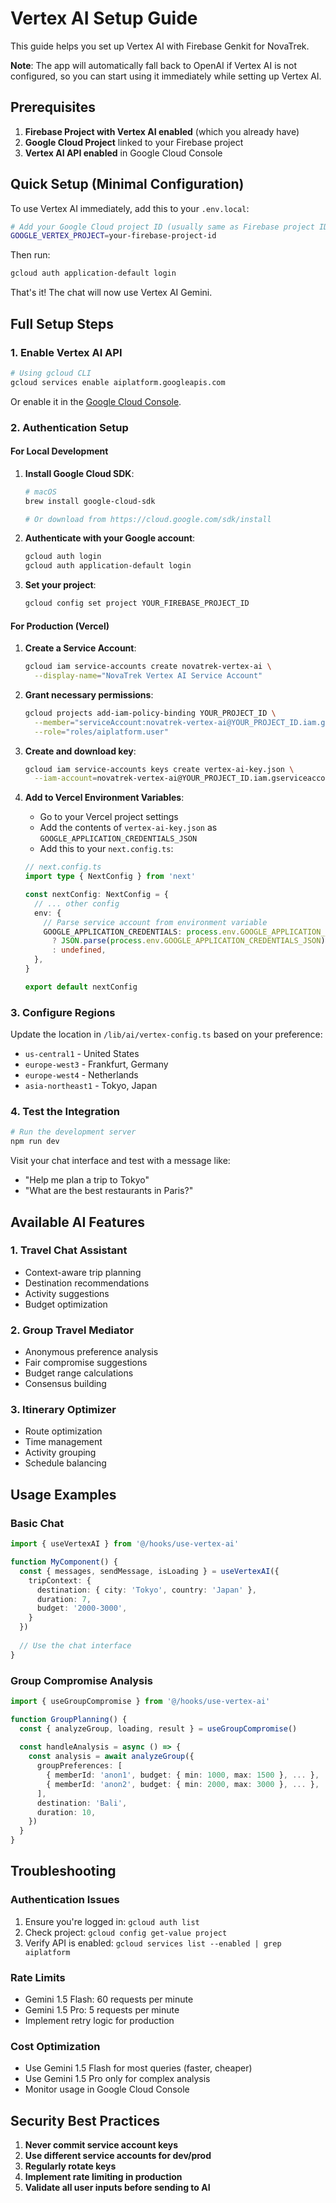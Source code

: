 # Vertex AI Setup Guide

This guide helps you set up Vertex AI with Firebase Genkit for NovaTrek.

**Note**: The app will automatically fall back to OpenAI if Vertex AI is not configured, so you can start using it immediately while setting up Vertex AI.

## Prerequisites

1. **Firebase Project with Vertex AI enabled** (which you already have)
2. **Google Cloud Project** linked to your Firebase project
3. **Vertex AI API enabled** in Google Cloud Console

## Quick Setup (Minimal Configuration)

To use Vertex AI immediately, add this to your `.env.local`:

```bash
# Add your Google Cloud project ID (usually same as Firebase project ID)
GOOGLE_VERTEX_PROJECT=your-firebase-project-id
```

Then run:
```bash
gcloud auth application-default login
```

That's it! The chat will now use Vertex AI Gemini.

## Full Setup Steps

### 1. Enable Vertex AI API

```bash
# Using gcloud CLI
gcloud services enable aiplatform.googleapis.com
```

Or enable it in the [Google Cloud Console](https://console.cloud.google.com/apis/library/aiplatform.googleapis.com).

### 2. Authentication Setup

#### For Local Development

1. **Install Google Cloud SDK**:
   ```bash
   # macOS
   brew install google-cloud-sdk
   
   # Or download from https://cloud.google.com/sdk/install
   ```

2. **Authenticate with your Google account**:
   ```bash
   gcloud auth login
   gcloud auth application-default login
   ```

3. **Set your project**:
   ```bash
   gcloud config set project YOUR_FIREBASE_PROJECT_ID
   ```

#### For Production (Vercel)

1. **Create a Service Account**:
   ```bash
   gcloud iam service-accounts create novatrek-vertex-ai \
     --display-name="NovaTrek Vertex AI Service Account"
   ```

2. **Grant necessary permissions**:
   ```bash
   gcloud projects add-iam-policy-binding YOUR_PROJECT_ID \
     --member="serviceAccount:novatrek-vertex-ai@YOUR_PROJECT_ID.iam.gserviceaccount.com" \
     --role="roles/aiplatform.user"
   ```

3. **Create and download key**:
   ```bash
   gcloud iam service-accounts keys create vertex-ai-key.json \
     --iam-account=novatrek-vertex-ai@YOUR_PROJECT_ID.iam.gserviceaccount.com
   ```

4. **Add to Vercel Environment Variables**:
   - Go to your Vercel project settings
   - Add the contents of `vertex-ai-key.json` as `GOOGLE_APPLICATION_CREDENTIALS_JSON`
   - Add this to your `next.config.ts`:

   ```typescript
   // next.config.ts
   import type { NextConfig } from 'next'

   const nextConfig: NextConfig = {
     // ... other config
     env: {
       // Parse service account from environment variable
       GOOGLE_APPLICATION_CREDENTIALS: process.env.GOOGLE_APPLICATION_CREDENTIALS_JSON
         ? JSON.parse(process.env.GOOGLE_APPLICATION_CREDENTIALS_JSON)
         : undefined,
     },
   }

   export default nextConfig
   ```

### 3. Configure Regions

Update the location in `/lib/ai/vertex-config.ts` based on your preference:

- `us-central1` - United States
- `europe-west3` - Frankfurt, Germany
- `europe-west4` - Netherlands
- `asia-northeast1` - Tokyo, Japan

### 4. Test the Integration

```bash
# Run the development server
npm run dev
```

Visit your chat interface and test with a message like:
- "Help me plan a trip to Tokyo"
- "What are the best restaurants in Paris?"

## Available AI Features

### 1. Travel Chat Assistant
- Context-aware trip planning
- Destination recommendations
- Activity suggestions
- Budget optimization

### 2. Group Travel Mediator
- Anonymous preference analysis
- Fair compromise suggestions
- Budget range calculations
- Consensus building

### 3. Itinerary Optimizer
- Route optimization
- Time management
- Activity grouping
- Schedule balancing

## Usage Examples

### Basic Chat
```typescript
import { useVertexAI } from '@/hooks/use-vertex-ai'

function MyComponent() {
  const { messages, sendMessage, isLoading } = useVertexAI({
    tripContext: {
      destination: { city: 'Tokyo', country: 'Japan' },
      duration: 7,
      budget: '2000-3000',
    }
  })
  
  // Use the chat interface
}
```

### Group Compromise Analysis
```typescript
import { useGroupCompromise } from '@/hooks/use-vertex-ai'

function GroupPlanning() {
  const { analyzeGroup, loading, result } = useGroupCompromise()
  
  const handleAnalysis = async () => {
    const analysis = await analyzeGroup({
      groupPreferences: [
        { memberId: 'anon1', budget: { min: 1000, max: 1500 }, ... },
        { memberId: 'anon2', budget: { min: 2000, max: 3000 }, ... },
      ],
      destination: 'Bali',
      duration: 10,
    })
  }
}
```

## Troubleshooting

### Authentication Issues
1. Ensure you're logged in: `gcloud auth list`
2. Check project: `gcloud config get-value project`
3. Verify API is enabled: `gcloud services list --enabled | grep aiplatform`

### Rate Limits
- Gemini 1.5 Flash: 60 requests per minute
- Gemini 1.5 Pro: 5 requests per minute
- Implement retry logic for production

### Cost Optimization
- Use Gemini 1.5 Flash for most queries (faster, cheaper)
- Use Gemini 1.5 Pro only for complex analysis
- Monitor usage in Google Cloud Console

## Security Best Practices

1. **Never commit service account keys**
2. **Use different service accounts for dev/prod**
3. **Regularly rotate keys**
4. **Implement rate limiting in production**
5. **Validate all user inputs before sending to AI**